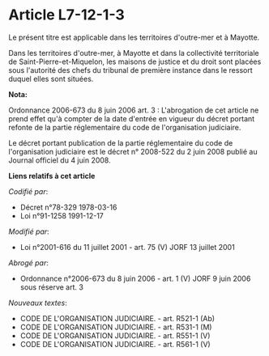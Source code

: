 # Article L7-12-1-3

Le présent titre est applicable dans les territoires d'outre-mer et à Mayotte.

Dans les territoires d'outre-mer, à Mayotte et dans la collectivité territoriale de Saint-Pierre-et-Miquelon, les maisons de
justice et du droit sont placées sous l'autorité des chefs du tribunal de première instance dans le ressort duquel elles sont
situées.

**Nota:**

Ordonnance 2006-673 du 8 juin 2006 art. 3 : L'abrogation de cet article ne prend effet qu'à compter de la date d'entrée en
vigueur du décret portant refonte de la partie réglementaire du code de l'organisation judiciaire.

Le décret portant publication de la partie réglementaire du code de l'organisation judiciaire est le décret n° 2008-522 du 2
juin 2008 publié au Journal officiel du 4 juin 2008.

**Liens relatifs à cet article**

_Codifié par_:

  - Décret n°78-329 1978-03-16
  - Loi n°91-1258 1991-12-17

_Modifié par_:

  - Loi n°2001-616 du 11 juillet 2001 - art. 75 (V) JORF 13 juillet 2001

_Abrogé par_:

  - Ordonnance n°2006-673 du 8 juin 2006 - art. 1 (V) JORF 9 juin 2006 sous réserve art. 3

_Nouveaux textes_:

  - CODE DE L'ORGANISATION JUDICIAIRE. - art. R521-1 (Ab)
  - CODE DE L'ORGANISATION JUDICIAIRE. - art. R531-1 (M)
  - CODE DE L'ORGANISATION JUDICIAIRE. - art. R551-1 (V)
  - CODE DE L'ORGANISATION JUDICIAIRE. - art. R561-1 (V)
